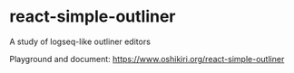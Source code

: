 # react-simple-outliner

A study of logseq-like outliner editors

Playground and document: <https://www.oshikiri.org/react-simple-outliner>
